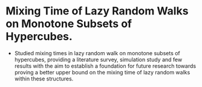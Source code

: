 # Mixing Time of Lazy Random Walks on Monotone Subsets of Hypercubes.
- Studied mixing times in lazy random walk on monotone subsets of hypercubes, providing a literature survey, simulation study and few results with the aim to establish a foundation for future research towards proving a better upper bound on the mixing time of lazy random walks within these structures.
